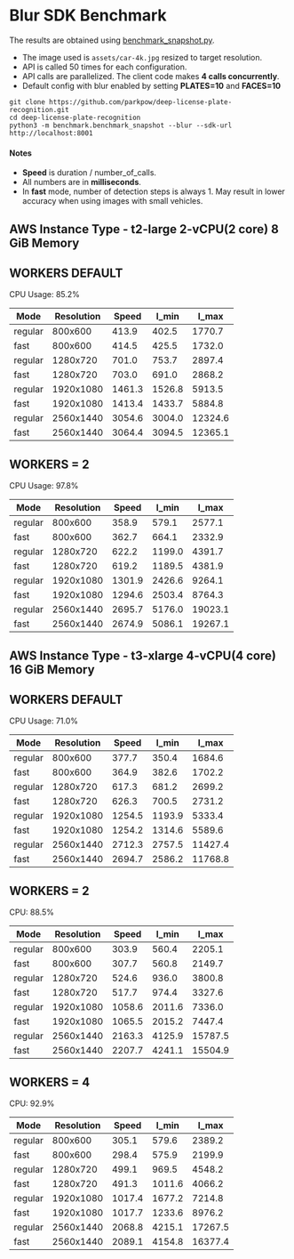 # Blur SDK Benchmark

The results are obtained using [benchmark_snapshot.py](benchmark_snapshot.py).

- The image used is `assets/car-4k.jpg` resized to target resolution.
- API is called 50 times for each configuration.
- API calls are parallelized. The client code makes **4 calls concurrently**.
- Default config with blur enabled by setting **PLATES=10** and **FACES=10**

```shell
git clone https://github.com/parkpow/deep-license-plate-recognition.git
cd deep-license-plate-recognition
python3 -m benchmark.benchmark_snapshot --blur --sdk-url http://localhost:8001
```

#### Notes
- **Speed** is duration / number_of_calls.
- All numbers are in **milliseconds**.
- In **fast** mode, number of detection steps is always 1. May result in lower accuracy when using images with small vehicles.

## AWS Instance Type - t2-large 2-vCPU(2 core) 8 GiB Memory
## WORKERS DEFAULT
CPU Usage: 85.2%

| Mode    | Resolution | Speed  | l_min  | l_max   |
|---------|------------|--------|--------|---------|
| regular | 800x600    | 413.9  | 402.5  | 1770.7  |
| fast    | 800x600    | 414.5  | 425.5  | 1732.0  |
| regular | 1280x720   | 701.0  | 753.7  | 2897.4  |
| fast    | 1280x720   | 703.0  | 691.0  | 2868.2  |
| regular | 1920x1080  | 1461.3 | 1526.8 | 5913.5  |
| fast    | 1920x1080  | 1413.4 | 1433.7 | 5884.8  |
| regular | 2560x1440  | 3054.6 | 3004.0 | 12324.6 |
| fast    | 2560x1440  | 3064.4 | 3094.5 | 12365.1 |


## WORKERS = 2
CPU Usage: 97.8%

| Mode    | Resolution | Speed  | l_min  | l_max   |
|---------|------------|--------|--------|---------|
| regular | 800x600    | 358.9  | 579.1  | 2577.1  |
| fast    | 800x600    | 362.7  | 664.1  | 2332.9  |
| regular | 1280x720   | 622.2  | 1199.0 | 4391.7  |
| fast    | 1280x720   | 619.2  | 1189.5 | 4381.9  |
| regular | 1920x1080  | 1301.9 | 2426.6 | 9264.1  |
| fast    | 1920x1080  | 1294.6 | 2503.4 | 8764.3  |
| regular | 2560x1440  | 2695.7 | 5176.0 | 19023.1 |
| fast    | 2560x1440  | 2674.9 | 5086.1 | 19267.1 |


## AWS Instance Type - t3-xlarge 4-vCPU(4 core) 16 GiB Memory

## WORKERS DEFAULT
CPU Usage: 71.0%

| Mode    | Resolution | Speed  | l_min  | l_max   |
|---------|------------|--------|--------|---------|
| regular | 800x600    | 377.7  | 350.4  | 1684.6  |
| fast    | 800x600    | 364.9  | 382.6  | 1702.2  |
| regular | 1280x720   | 617.3  | 681.2  | 2699.2  |
| fast    | 1280x720   | 626.3  | 700.5  | 2731.2  |
| regular | 1920x1080  | 1254.5 | 1193.9 | 5333.4  |
| fast    | 1920x1080  | 1254.2 | 1314.6 | 5589.6  |
| regular | 2560x1440  | 2712.3 | 2757.5 | 11427.4 |
| fast    | 2560x1440  | 2694.7 | 2586.2 | 11768.8 |

## WORKERS = 2
CPU: 88.5%

| Mode    | Resolution | Speed  | l_min  | l_max   |
|---------|------------|--------|--------|---------|
| regular | 800x600    | 303.9  | 560.4  | 2205.1  |
| fast    | 800x600    | 307.7  | 560.8  | 2149.7  |
| regular | 1280x720   | 524.6  | 936.0  | 3800.8  |
| fast    | 1280x720   | 517.7  | 974.4  | 3327.6  |
| regular | 1920x1080  | 1058.6 | 2011.6 | 7336.0  |
| fast    | 1920x1080  | 1065.5 | 2015.2 | 7447.4  |
| regular | 2560x1440  | 2163.3 | 4125.9 | 15787.5 |
| fast    | 2560x1440  | 2207.7 | 4241.1 | 15504.9 |

## WORKERS = 4
CPU: 92.9%

| Mode    | Resolution | Speed  | l_min  | l_max   |
|---------|------------|--------|--------|---------|
| regular | 800x600    | 305.1  | 579.6  | 2389.2  |
| fast    | 800x600    | 298.4  | 575.9  | 2199.9  |
| regular | 1280x720   | 499.1  | 969.5  | 4548.2  |
| fast    | 1280x720   | 491.3  | 1011.6 | 4066.2  |
| regular | 1920x1080  | 1017.4 | 1677.2 | 7214.8  |
| fast    | 1920x1080  | 1017.7 | 1233.6 | 8976.2  |
| regular | 2560x1440  | 2068.8 | 4215.1 | 17267.5 |
| fast    | 2560x1440  | 2089.1 | 4154.8 | 16377.4 |
